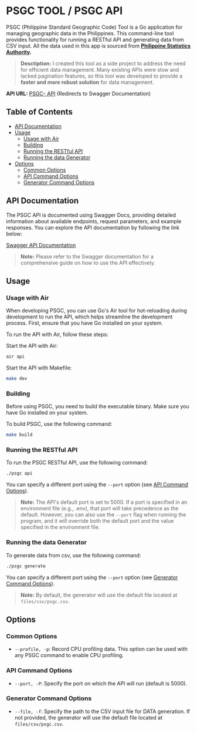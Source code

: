 # PSGC TOOL / PSGC API

PSGC (Philippine Standard Geographic Code) Tool is a Go application for managing geographic data in the Philippines. This command-line tool provides functionality for running a RESTful API and generating data from CSV input. All the data used in this app is sourced from
**[ Philippine Statistics Authority](https://psada.psa.gov.ph/psgc).**

> **Desctiption:** I created this tool as a side project to address the need for efficient data management. Many existing APIs were slow and lacked pagination features, so this tool was developed to provide a **faster and more robust solution** for data management.

**API URL:** [PSGC- API](https://psgc-api.onrender.com) (Redirects to Swagger Documentation)

## Table of Contents

- [API Documentation](#api-documentation)
- [Usage](#usage)
  - [Usage with Air](#usage-with-air)
  - [Building](#building)
  - [Running the RESTful API](#running-the-restful-api)
  - [Running the data Generator](#running-the-data-generator)
- [Options](#options)
  - [Common Options](#common-options)
  - [API Command Options](#api-command-options)
  - [Generator Command Options](#generator-command-options)

## API Documentation

The PSGC API is documented using Swagger Docs, providing detailed information about available endpoints, request parameters, and example responses. You can explore the API documentation by following the link below:

[Swagger API Documentation](https://psgc-api.onrender.com/docs/index.html)

> **Note:** Please refer to the Swagger documentation for a comprehensive guide on how to use the API effectively.

## Usage

### Usage with Air

When developing PSGC, you can use Go's Air tool for hot-reloading during development to run the API, which helps streamline the development process. First, ensure that you have Go installed on your system.

To run the API with Air, follow these steps:

Start the API with Air:

```bash
air api
```

Start the API with Makefile:

```bash
make dev
```

### Building

Before using PSGC, you need to build the executable binary. Make sure you have Go installed on your system.

To build PSGC, use the following command:

```bash
make build
```

### Running the RESTful API

To run the PSGC RESTful API, use the following command:

```bash
./psgc api
```

You can specify a different port using the `--port` option (see [API Command Options](#api-command-options)).

> **Note:** The API's default port is set to 5000. If a port is specified in an environment file (e.g., .env), that port will take precedence as the default. However, you can also use the `--port` flag when running the program, and it will override both the default port and the value specified in the environment file.

### Running the data Generator

To generate data from csv, use the following command:

```bash
./psgc generate
```

You can specify a different port using the `--port` option (see [Generator Command Options](#generator-command-options)).

> **Note:** By default, the generator will use the default file located at `files/csv/psgc.csv`.

## Options

### Common Options

- `--profile, -p`: Record CPU profiling data. This option can be used with any PSGC command to enable CPU profiling.

### API Command Options

- `--port, -P`: Specify the port on which the API will run (default is 5000).

### Generator Command Options

- `--file, -f`: Specify the path to the CSV input file for DATA generation. If not provided, the generator will use the default file located at `files/csv/psgc.csv`.
